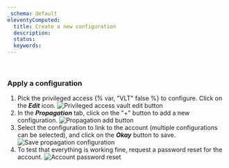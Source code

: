 ```yaml
---
_schema: default
eleventyComputed:
  title: Create a new configuration
  description:
  status:
  keywords:
---
```

&nbsp;

### Apply a configuration

1. Pick the privileged access {% var, "VLT" false %} to configure. Click on the ***Edit*** icon. ![Privileged access vault edit button](https://cdnweb.devolutions.net/docs/DVLS4056_2024_2.png "Privileged access vault edit button")
2. In the ***Propagation*** tab, click on the "+" button to add a new configuration.&nbsp;![Propagation add button](https://cdnweb.devolutions.net/docs/DVLS4057_2024_2.png "Propagation add button")
3. Select the configuration to link to the account (multiple configurations can be selected), and click on the ***Okay*** button to save. ![Save propagation configuration](https://cdnweb.devolutions.net/docs/DVLS4058_2024_2.png "Save propagation configuration")
4. To test that everything is working fine, request a password reset for the account. ![Account password reset](https://cdnweb.devolutions.net/docs/DVLS4059_2024_2.png "Account password reset")

&nbsp;